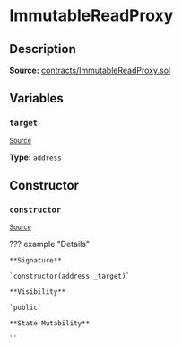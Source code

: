 # ImmutableReadProxy

## Description

**Source:** [contracts/ImmutableReadProxy.sol](https://github.com/Synthetixio/synthetix/tree/v2.94.1/contracts/ImmutableReadProxy.sol)

## Variables

### `target`

<sub>[Source](https://github.com/Synthetixio/synthetix/tree/v2.94.1/contracts/ImmutableReadProxy.sol#L9)</sub>

**Type:** `address`

## Constructor

### `constructor`

<sub>[Source](https://github.com/Synthetixio/synthetix/tree/v2.94.1/contracts/ImmutableReadProxy.sol#L11)</sub>

??? example "Details"

    **Signature**

    `constructor(address _target)`

    **Visibility**

    `public`

    **State Mutability**

    ``
